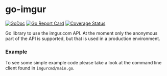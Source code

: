 # go-imgur
[![GoDoc](https://godoc.org/github.com/koffeinsource/go-imgur?status.svg)](https://godoc.org/github.com/koffeinsource/go-imgur)
[![Go Report Card](https://goreportcard.com/badge/github.com/koffeinsource/go-imgur)](https://goreportcard.com/report/github.com/koffeinsource/go-imgur)
[![Coverage Status](
https://coveralls.io/repos/github/koffeinsource/go-imgur/badge.svg?branch=master)](https://coveralls.io/github/koffeinsource/go-imgur?branch=master)

Go library to use the imgur.com API. At the moment only the anonymous part of the API is supported, but that is used in a production environment.

### Example

To see some simple example code please take a look at the command line client found in `imgurcmd/main.go`.
